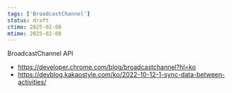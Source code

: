 ```yaml
---
tags: ['BroadcastChannel']
status: draft
ctime: 2025-02-08
mtime: 2025-02-08
---
```


BroadcastChannel API

- https://developer.chrome.com/blog/broadcastchannel?hl=ko
- https://devblog.kakaostyle.com/ko/2022-10-12-1-sync-data-between-activities/
